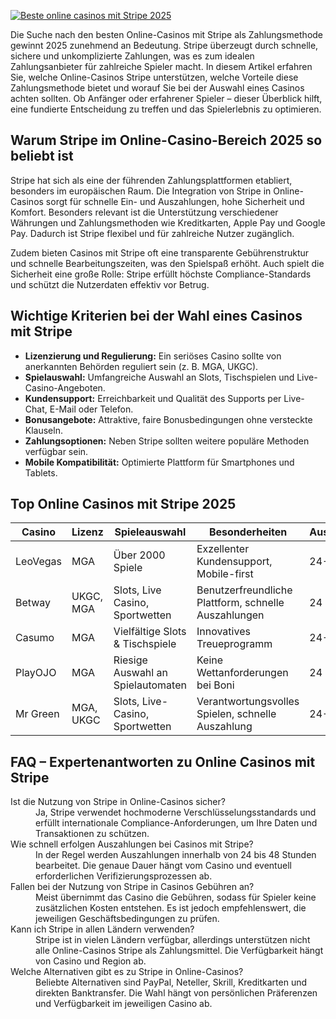 [![Beste online casinos mit Stripe 2025](https://123-caf.pages.dev/gitsignup.png)](https://vrmoo.ru/Bt82HjjY)

<p>Die Suche nach den besten Online-Casinos mit Stripe als Zahlungsmethode gewinnt 2025 zunehmend an Bedeutung. Stripe überzeugt durch schnelle, sichere und unkomplizierte Zahlungen, was es zum idealen Zahlungsanbieter für zahlreiche Spieler macht. In diesem Artikel erfahren Sie, welche Online-Casinos Stripe unterstützen, welche Vorteile diese Zahlungsmethode bietet und worauf Sie bei der Auswahl eines Casinos achten sollten. Ob Anfänger oder erfahrener Spieler – dieser Überblick hilft, eine fundierte Entscheidung zu treffen und das Spielerlebnis zu optimieren.</p>  <h2>Warum Stripe im Online-Casino-Bereich 2025 so beliebt ist</h2> <p>Stripe hat sich als eine der führenden Zahlungsplattformen etabliert, besonders im europäischen Raum. Die Integration von Stripe in Online-Casinos sorgt für schnelle Ein- und Auszahlungen, hohe Sicherheit und Komfort. Besonders relevant ist die Unterstützung verschiedener Währungen und Zahlungsmethoden wie Kreditkarten, Apple Pay und Google Pay. Dadurch ist Stripe flexibel und für zahlreiche Nutzer zugänglich.</p> <p>Zudem bieten Casinos mit Stripe oft eine transparente Gebührenstruktur und schnelle Bearbeitungszeiten, was den Spielspaß erhöht. Auch spielt die Sicherheit eine große Rolle: Stripe erfüllt höchste Compliance-Standards und schützt die Nutzerdaten effektiv vor Betrug.</p>  <h2>Wichtige Kriterien bei der Wahl eines Casinos mit Stripe</h2> <ul>   <li><strong>Lizenzierung und Regulierung:</strong> Ein seriöses Casino sollte von anerkannten Behörden reguliert sein (z. B. MGA, UKGC).</li>   <li><strong>Spielauswahl:</strong> Umfangreiche Auswahl an Slots, Tischspielen und Live-Casino-Angeboten.</li>   <li><strong>Kundensupport:</strong> Erreichbarkeit und Qualität des Supports per Live-Chat, E-Mail oder Telefon.</li>   <li><strong>Bonusangebote:</strong> Attraktive, faire Bonusbedingungen ohne versteckte Klauseln.</li>   <li><strong>Zahlungsoptionen:</strong> Neben Stripe sollten weitere populäre Methoden verfügbar sein.</li>   <li><strong>Mobile Kompatibilität:</strong> Optimierte Plattform für Smartphones und Tablets.</li> </ul>  <h2>Top Online Casinos mit Stripe 2025</h2> <table>   <thead>     <tr>       <th>Casino</th>       <th>Lizenz</th>       <th>Spieleauswahl</th>       <th>Besonderheiten</th>       <th>Auszahlungsdauer</th>     </tr>   </thead>   <tbody>     <tr>       <td>LeoVegas</td>       <td>MGA</td>       <td>Über 2000 Spiele</td>       <td>Exzellenter Kundensupport, Mobile-first</td>       <td>24-48 Stunden</td>     </tr>     <tr>       <td>Betway</td>       <td>UKGC, MGA</td>       <td>Slots, Live Casino, Sportwetten</td>       <td>Benutzerfreundliche Plattform, schnelle Auszahlungen</td>       <td>24 Stunden</td>     </tr>     <tr>       <td>Casumo</td>       <td>MGA</td>       <td>Vielfältige Slots & Tischspiele</td>       <td>Innovatives Treueprogramm</td>       <td>24-72 Stunden</td>     </tr>     <tr>       <td>PlayOJO</td>       <td>MGA</td>       <td>Riesige Auswahl an Spielautomaten</td>       <td>Keine Wettanforderungen bei Boni</td>       <td>24 Stunden</td>     </tr>     <tr>       <td>Mr Green</td>       <td>MGA, UKGC</td>       <td>Slots, Live-Casino, Sportwetten</td>       <td>Verantwortungsvolles Spielen, schnelle Auszahlung</td>       <td>24-48 Stunden</td>     </tr>   </tbody> </table>  <h2>FAQ – Expertenantworten zu Online Casinos mit Stripe</h2> <dl>   <dt>Ist die Nutzung von Stripe in Online-Casinos sicher?</dt>   <dd>Ja, Stripe verwendet hochmoderne Verschlüsselungsstandards und erfüllt internationale Compliance-Anforderungen, um Ihre Daten und Transaktionen zu schützen.</dd>    <dt>Wie schnell erfolgen Auszahlungen bei Casinos mit Stripe?</dt>   <dd>In der Regel werden Auszahlungen innerhalb von 24 bis 48 Stunden bearbeitet. Die genaue Dauer hängt vom Casino und eventuell erforderlichen Verifizierungsprozessen ab.</dd>    <dt>Fallen bei der Nutzung von Stripe in Casinos Gebühren an?</dt>   <dd>Meist übernimmt das Casino die Gebühren, sodass für Spieler keine zusätzlichen Kosten entstehen. Es ist jedoch empfehlenswert, die jeweiligen Geschäftsbedingungen zu prüfen.</dd>    <dt>Kann ich Stripe in allen Ländern verwenden?</dt>   <dd>Stripe ist in vielen Ländern verfügbar, allerdings unterstützen nicht alle Online-Casinos Stripe als Zahlungsmittel. Die Verfügbarkeit hängt von Casino und Region ab.</dd>    <dt>Welche Alternativen gibt es zu Stripe in Online-Casinos?</dt>   <dd>Beliebte Alternativen sind PayPal, Neteller, Skrill, Kreditkarten und direkten Banktransfer. Die Wahl hängt von persönlichen Präferenzen und Verfügbarkeit im jeweiligen Casino ab.</dd> </dl>
